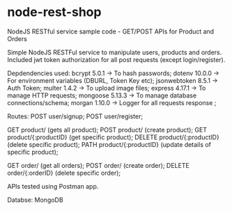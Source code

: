 # node-rest-shop
NodeJS RESTful service sample code - GET/POST APIs for Product and Orders

Simple NodeJS RESTFul service to manipulate users, products and orders. Included jwt token authorization for all post requests (except login/register).

Depdendencies used:
bcrypt 5.0.1 -> To hash passwords;
dotenv 10.0.0 -> For environment variables (DBURL, Token Key etc);
jsonwebtoken 8.5.1 -> Auth Token;
multer 1.4.2 -> To upload image files;
express 4.17.1 -> To manage HTTP requests;
mongoose 5.13.3 -> To manage database connections/schema;
morgan 1.10.0 -> Logger for all requests response ;

Routes:
POST user/signup;
POST user/register;

GET product/ (gets all product);
POST product/ (create product);
GET product/{:productID} (get specific product);
DELETE product/{:productID} (delete specific product);
PATH product/{:productID} (update details of specific product);

GET order/ (get all orders);
POST order/ (create order);
DELETE order/{:orderID} (delete specific order);

APIs tested using Postman app.

Databse: MongoDB
